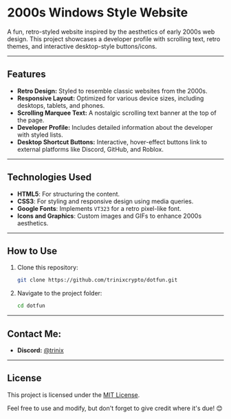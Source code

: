 # 2000s Windows Style Website

A fun, retro-styled website inspired by the aesthetics of early 2000s web design. This project showcases a developer profile with scrolling text, retro themes, and interactive desktop-style buttons/icons.

---

## Features

- **Retro Design:** Styled to resemble classic websites from the 2000s.
- **Responsive Layout:** Optimized for various device sizes, including desktops, tablets, and phones.
- **Scrolling Marquee Text:** A nostalgic scrolling text banner at the top of the page.
- **Developer Profile:** Includes detailed information about the developer with styled lists.
- **Desktop Shortcut Buttons:** Interactive, hover-effect buttons link to external platforms like Discord, GitHub, and Roblox.

---

## Technologies Used

- **HTML5**: For structuring the content.
- **CSS3**: For styling and responsive design using media queries.
- **Google Fonts**: Implements `VT323` for a retro pixel-like font.
- **Icons and Graphics**: Custom images and GIFs to enhance 2000s aesthetics.

---

## How to Use

1. Clone this repository:
   ```bash
   git clone https://github.com/trinixcrypto/dotfun.git
   ```

2. Navigate to the project folder:
   ```bash
   cd dotfun
   ```

---

## Contact Me:
- **Discord:** [@trinix](https://discordapp.com/users/192210511180333059)

---

## License

This project is licensed under the [MIT License](https://github.com/TrinixCrypto/dotfun/blob/main/LICENSE).

Feel free to use and modify, but don't forget to give credit where it's due! 😊